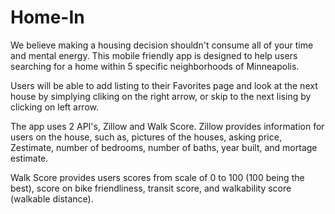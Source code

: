 # Home-In

We believe making a housing decision shouldn't consume all of your time and mental energy. This mobile friendly app is designed to help users searching for a home within 5 specific neighborhoods of Minneapolis.

Users will be able to add listing to their Favorites page and look at the next house by simplying cliking on the right arrow, or skip to the next lising by clicking on left arrow.

The app uses 2 API's, Zillow and Walk Score. Zillow provides information for users on the house, such as, pictures of the houses, asking price, Zestimate, number of bedrooms, number of baths, year built, and mortage estimate.

Walk Score provides users scores from scale of 0 to 100 (100 being the best), score on bike friendliness, transit score, and walkability score (walkable distance).